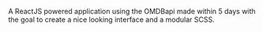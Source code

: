 A ReactJS powered application using the OMDBapi
made within 5 days with the goal to create a nice looking interface and a modular SCSS.
